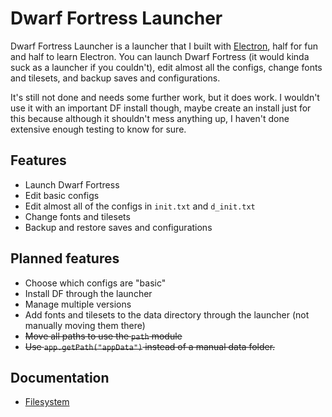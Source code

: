 # Dwarf Fortress Launcher

Dwarf Fortress Launcher is a launcher that I built with [Electron](http://electron.atom.io), half for fun and half to learn Electron. You can launch Dwarf Fortress (it would kinda suck as a launcher if you couldn't), edit almost all the configs, change fonts and tilesets, and backup saves and configurations.

It's still not done and needs some further work, but it does work. I wouldn't use it with an important DF install though, maybe create an install just for this because although it shouldn't mess anything up, I haven't done extensive enough testing to know for sure.

## Features

- Launch Dwarf Fortress
- Edit basic configs
- Edit almost all of the configs in `init.txt` and `d_init.txt`
- Change fonts and tilesets
- Backup and restore saves and configurations

## Planned features

- Choose which configs are "basic"
- Install DF through the launcher
- Manage multiple versions
- Add fonts and tilesets to the data directory through the launcher (not manually moving them there)
- ~~Move all paths to use the `path` module~~
- ~~Use `app.getPath("appData")` instead of a manual data folder.~~

## Documentation

- [Filesystem](FileSystem.md)
